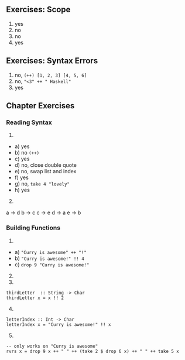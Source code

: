 ## Exercises: Scope
1. yes
2. no
3. no
4. yes

## Exercises: Syntax Errors
1. no, `(++) [1, 2, 3] [4, 5, 6]`
2. no, `"<3" ++ " Haskell"`
3. yes

## Chapter Exercises

### Reading Syntax
1.
  -  a) yes
  -  b) no `(++)`
  -  c) yes
  -  d) no, close double quote
  -  e) no, swap list and index
  -  f) yes
  -  g) no, `take 4 "lovely"`
  -  h) yes
2.
  a -> d
  b -> c
  c -> e
  d -> a
  e -> b

### Building Functions
1.
  -  a) `"Curry is awesome" ++ "!"`
  -  b) `"Curry is awesome!" !! 4`
  -  c) `drop 9 "Curry is awesome!"`
2.

3.
```
thirdLetter  :: String -> Char
thirdLetter x = x !! 2
```

4.
```
letterIndex :: Int -> Char
letterIndex x = "Curry is awesome!" !! x
```

5.
```
-- only works on "Curry is awesome"
rvrs x = drop 9 x ++ " " ++ (take 2 $ drop 6 x) ++ " " ++ take 5 x
```
